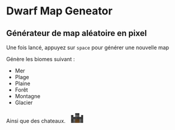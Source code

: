 # Dwarf Map Geneator
## Générateur de map aléatoire en pixel
Une fois lancé, appuyez sur `space` pour générer une nouvelle map

Génère les biomes suivant :
- Mer
- Plage
- Plaine
- Forêt
- Montagne
- Glacier
  
Ainsi que des chateaux. &ensp; <img src="castle_32x32.png">
